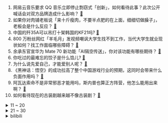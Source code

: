 1. 网易云音乐要求 QQ 音乐立即停止剽窃式「创新」，如何看待此事？此次公开喊话会对双方品牌造成什么影响？ [:link:](https://www.zhihu.com/question/5081019711)
2. 如果你对肉铺老板说「来十斤瘦肉，不要半点肥的在上面，细细切做臊子」，老板会是什么反应？ [:link:](https://www.zhihu.com/question/4411719772)
3. 中国的歼35A可以吊打十架韩国的KF21吗? [:link:](https://www.zhihu.com/question/3427596866)
4. 800 万粉丝网红「羊毛月」发视频嘲讽大学生找不到工作，当代大学生就业现状如何？找工作面临哪些障碍？ [:link:](https://www.zhihu.com/question/5073011638)
5. 余承东官宣华为 Mate 70 新功能「AI隔空传送」，你对该功能有哪些期待？ [:link:](https://www.zhihu.com/question/5068220172)
6. 你吃过的最难忘的饺子是什么馅儿? [:link:](https://www.zhihu.com/question/579922916)
7. 为什么说先爱自己，才能爱别人呢？ [:link:](https://www.zhihu.com/question/874663189)
8. 《黑神话：悟空》的成功拉高了整个中国游戏行业的预期，这同时会带来什么负面作用吗？ [:link:](https://www.zhihu.com/question/4852768089)
9. 阿瓦达索命不是非常邪恶才能用吗，斯内普也算正方阵营，他怎么能用出来啊？ [:link:](https://www.zhihu.com/question/413227026)
10. 如何看待现在的古装剧越来越不像古装剧？ [:link:](https://www.zhihu.com/question/337374117)
<details>
<summary>11 ~ 20</summary>

11. 四部门联合行动「深入整治『信息茧房』、严禁利用算法实施大数据『杀熟』等」，用户会受到哪些影响？ [:link:](https://www.zhihu.com/question/5012882084)
12. 小米高管发文称「雷军一条视频拯救了一家辣酱企业」，具体情况如何？如何评价雷军的带货能力？ [:link:](https://www.zhihu.com/question/4864262553)
13. 中信建投发布研报称「中国房价有望在 2026 年前后止跌回稳」，怎样看待这一预测？影响因素有哪些？ [:link:](https://www.zhihu.com/question/5073499722)
14. 为什么乒乓球遮球观众都看出来了，而选手还是肆无忌惮的遮？如果遮球不算犯规，选手能不能都去练遮球？ [:link:](https://www.zhihu.com/question/5022410879)
15. 特斯拉宣布 Model Y 限时交付尾款，立减 1 万元，如何看待此举？ [:link:](https://www.zhihu.com/question/5065869207)
16. 2024年底为什么VIVO和OPPO都把联发科9400作为自家旗舰的SOC，把高通作为次品牌SOC? [:link:](https://www.zhihu.com/question/3181944002)
17. 缅北规模化电诈园区全部被铲除，763 名在缅中国籍嫌犯移交我方，哪些信息值得关注？ [:link:](https://www.zhihu.com/question/4757292409)
18. 如何系统学习freertos（STM32平台）？ [:link:](https://www.zhihu.com/question/332352204)
19. 孔子最有名的教学方式是什么？ [:link:](https://www.zhihu.com/question/4982463606)
20. 读博期间压力大应该如何缓解？ [:link:](https://www.zhihu.com/question/577432941)
</details>
<details>
<summary>21 ~ 30</summary>

21. 冰雪大世界糖葫芦摊位 100 万元起拍，这个价位的摊位费合理吗？游客购买糖葫芦会不会更贵？ [:link:](https://www.zhihu.com/question/5065843720)
22. 为什么F35机肚子凹凸不平？ [:link:](https://www.zhihu.com/question/4694268387)
23. 中华文明是起源于黄河流域，还是起源于长江流域？ [:link:](https://www.zhihu.com/question/4625413607)
24. 据传索尼正在开发新一代掌机，这是因为感受到任天堂Switch带来的压力而做出的考虑吗？ [:link:](https://www.zhihu.com/question/5073414593)
25. 如何看待转会期流言 「Tian被拉扯，Scout+Peyz签约JDG」你看好JDG的2025赛季吗？ [:link:](https://www.zhihu.com/question/5060130176)
26. 横槊赋诗，师勖之死，曹操是真醉还是假装喝醉？ [:link:](https://www.zhihu.com/question/3952623407)
27. 如果水浒传中晁盖没有死，会同意招安吗？ [:link:](https://www.zhihu.com/question/4021425933)
28. 吐槽 00 后找不到工作，800 万粉丝网红羊毛月道歉，如何评价他的言行？ [:link:](https://www.zhihu.com/question/4986743647)
29. 如何评价《一人之下》695话之中，风正豪的话，难道拘灵遣将还有隐藏手段？ [:link:](https://www.zhihu.com/question/4873255023)
30. 成都警方通报「王宝强被举报诈骗」，系民事纠纷，不属于公安机关管辖范围，透露了哪些信息？ [:link:](https://www.zhihu.com/question/5111422573)
</details><details>
<summary>bilibili</summary>

</details>